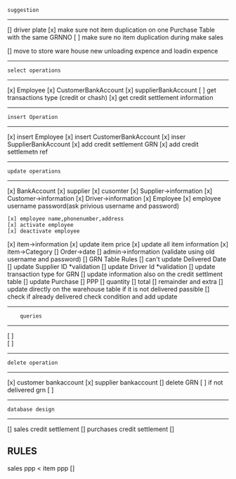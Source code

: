     suggestion
------------------
[] driver plate
[x] make sure not item duplication on one Purchase Table
    with the same GRNNO
[ ] make sure no item duplication during make sales

[] move to store ware house new unloading expence and loadin expence 
    

-------------------------
    select operations
-------------------------
[x] Employee
[x] CustomerBankAccount
[x] supplierBankAccount
[ ] get transactions type (credit or chash)
[x] get credit settlement information


-----------------------------
    insert Operation
-----------------------------
[x] insert Employee
[x] insert CustomerBankAccount
[x] inser SupplierBankAccount
[x] add credit settlement GRN
[x] add credit settlemetn ref
 
------------------------------
    update operations
------------------------------
[x] BankAccount
    [x] supplier
    [x] cusomter
[x] Supplier->information
[x] Customer->information
[x] Driver->information
[x] Employee
    [x] employee username password(ask privious username and password)

    [x] employee name,phonenumber,address
    [x] activate employee
    [x] deactivate employee
[x] item->information
    [x] update item price
    [x] update all item information
[x] item->Category
[] Order->date
[] admin->information (validate using old username and password)
[] GRN Table
    Rules
        [] can't update Delivered Date
        [] update Supplier ID *validation
        [] update Driver Id *validation
        [] update transaction type for GRN
            [] update information also on the credit settlment table
[] update Purchase
    [] PPP
    [] quantity
    [] total
    [] remainder and extra
        [] update directly on the warehouse table if it is not delivered passible
        [] check if already delivered check condition and add update
    
----------------------------
        queries
----------------------------
[ ]  
[ ]

------------------------------
    delete operation
------------------------------
[x] customer bankaccount
[x] supplier bankaccount
[] delete GRN
    [ ] if not delivered grn
    [ ] 

--------------------
    database design
--------------------
[] sales credit settlement
[] purchases credit settlement
[]  


RULES
----------
sales ppp < item ppp [] 

